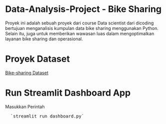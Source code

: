 # Data-Analysis-Project - Bike Sharing
Proyek ini adalah sebuah proyek dari course Data scientist dari dicoding bertujuan menganalisis kumpulan data bike sharing menggunakan Python. Selain itu, juga untuk memberikan wawasan luas dalam mengoptimalkan layanan bike sharing dan operasional.

# Proyek Dataset
[Bike-sharing Dataset](https://drive.google.com/file/d/1RaBmV6Q6FYWU4HWZs80Suqd7KQC34diQ/view?usp=sharing)

# Run Streamlit Dashboard App
Masukkan Perintah

<pre>
  `streamlit run dashboard.py`
</pre>

